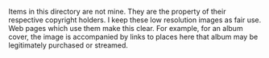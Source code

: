 Items in this directory are not mine. They are the property of their respective
copyright holders. I keep these low resolution images as fair use. Web pages
which use them make this clear. For example, for an album cover, the image is
accompanied by links to places here that album may be legitimately purchased or
streamed.
